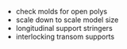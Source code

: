 - check molds for open polys
- scale down to scale model size
- longitudinal support stringers
- interlocking transom supports

